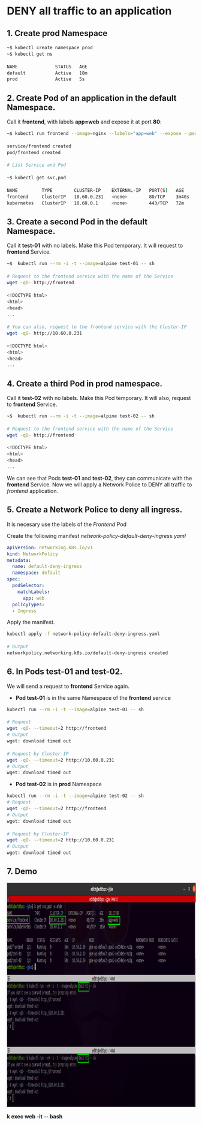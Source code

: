 
# DENY all traffic to an application


## 1. Create **prod** Namespace

```bash
~$ kubectl create namespace prod
~$ kubectl get ns

NAME              STATUS   AGE
default           Active   18m
prod              Active   5s
```
## 2. Create Pod of an application in the default Namespace.
Call it **frontend**, with labels **app=web** and expose it at port **80**:

```bash
~$ kubectl run frontend --image=nginx --labels="app=web" --expose --port=80 

service/frontend created
pod/frontend created

# List Service and Pod

~$ kubectl get svc,pod

NAME         TYPE        CLUSTER-IP    EXTERNAL-IP   PORT(S)   AGE
frontend     ClusterIP   10.60.0.231   <none>        80/TCP    3m40s
kubernetes   ClusterIP   10.60.0.1     <none>        443/TCP   72m

```

## 3. Create a second Pod in the **default** Namespace.
Call it **test-01** with no labels. Make this Pod temporary. It will request to **frontend** Service.

```bash
~$  kubectl run --rm -i -t --image=alpine test-01 -- sh

# Request to the frontend service with the name of the Service
wget -qO- http://frontend

<!DOCTYPE html>
<html>
<head>
...

# You can also, request to the frontend service with the Cluster-IP
wget -qO- http://10.60.0.231

<!DOCTYPE html>
<html>
<head>
...

```
## 4. Create a third Pod in **prod** namespace.
Call it **test-02** with no labels. Make this Pod temporary. It will also, request to **frontend** Service.


```sh
~$  kubectl run --rm -i -t --image=alpine test-02 -- sh

# Request to the frontend service with the name of the Service
wget -qO- http://frontend

<!DOCTYPE html>
<html>
<head>
...

```

We can see that Pods **test-01** and **test-02**, they can communicate with the **frontend** Service. Now we will apply a Network Police to DENY all traffic to *frontend* application.

## 5. Create a **Network Police** to deny all **ingress**.
It is necesary use the labels of the *Frontend* Pod

Create the following manifest *network-policy-default-deny-ingress.yaml*
```yaml
apiVersion: networking.k8s.io/v1
kind: NetworkPolicy
metadata:
  name: default-deny-ingress
  namespace: default
spec:
  podSelector:
    matchLabels:
      app: web
  policyTypes:
  - Ingress
```
Apply the manifest.

```bash
kubectl apply -f network-policy-default-deny-ingress.yaml

# Output
networkpolicy.networking.k8s.io/default-deny-ingress created
```
## 6. In Pods **test-01** and **test-02**.
We will send a request to **frontend** Service again.

* **Pod test-01** is in the same Namespace of the **frontend** service
```sh
kubectl run --rm -i -t --image=alpine test-01 -- sh

# Request
wget -qO- --timeout=2 http://frontend
# Output
wget: download timed out

# Request by Cluster-IP
wget -qO- --timeout=2 http://10.60.0.231
# Output
wget: download timed out
```

* **Pod test-02** is in **prod** Namespace
```bash
kubectl run --rm -i -t --image=alpine test-02 -- sh
# Request
wget -qO- --timeout=2 http://frontend
# Output
wget: download timed out

# Request by Cluster-IP
wget -qO- --timeout=2 http://10.60.0.231
# Output
wget: download timed out

```

## 7. Demo

<p align="center">
  <img width="1304" height="598" src="img/01-deny-all-traffic-to-an-application-solution.png">
</p>

**k exec web -it --  bash**